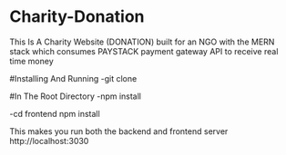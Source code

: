 # Charity-Donation
This Is A Charity Website (DONATION) built for an NGO with the MERN stack which consumes PAYSTACK payment gateway API to receive real time money

#Installing And Running
-git clone

#In The Root Directory
  -npm install

-cd frontend
  npm install

This makes you run both the backend and frontend server
http://localhost:3030

